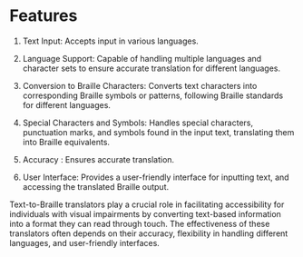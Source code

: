 # Features

1. Text Input: Accepts input in various languages.

2. Language Support: Capable of handling multiple languages and character sets to ensure accurate translation for different languages.

3. Conversion to Braille Characters: Converts text characters into corresponding Braille symbols or patterns, following Braille standards for different languages.

4. Special Characters and Symbols: Handles special characters, punctuation marks, and symbols found in the input text, translating them into Braille equivalents.

5. Accuracy : Ensures accurate translation.

6. User Interface: Provides a user-friendly interface for inputting text, and accessing the translated Braille output.


Text-to-Braille translators play a crucial role in facilitating accessibility for individuals with visual impairments by converting text-based information into a format they can read through touch. The effectiveness of these translators often depends on their accuracy, flexibility in handling different languages, and user-friendly interfaces.

